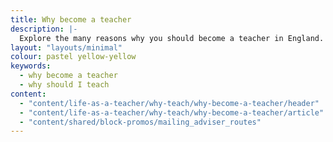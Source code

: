 ```yaml
---
title: Why become a teacher
description: |- 
  Explore the many reasons why you should become a teacher in England. From making a difference from day one, to exploring your creativity and benefiting from a competitive salary and generous holidays.
layout: "layouts/minimal"
colour: pastel yellow-yellow
keywords:
  - why become a teacher
  - why should I teach
content: 
  - "content/life-as-a-teacher/why-teach/why-become-a-teacher/header" 
  - "content/life-as-a-teacher/why-teach/why-become-a-teacher/article"
  - "content/shared/block-promos/mailing_adviser_routes"
---
```

